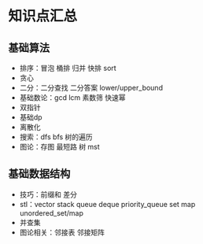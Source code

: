 # 知识点汇总

## 基础算法

- 排序：冒泡 桶排 归并 快排 sort
- 贪心
- 二分：二分查找 二分答案 lower/upper_bound
- 基础数论：gcd lcm 素数筛 快速幂
- 双指针
- 基础dp
- 离散化
- 搜索：dfs bfs 树的遍历
- 图论：存图 最短路 树 mst

## 基础数据结构

- 技巧：前缀和 差分
- stl：vector stack queue deque priority_queue set map unordered_set/map
- 并查集
- 图论相关：邻接表 邻接矩阵
